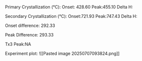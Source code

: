 Primary Crystallization (°C):
	Onset: 428.60
	Peak:455.10
	Delta H:
	
Secondary Crystallization  (°C):
	Onset:721.93
	Peak:747.43
	Delta H:
	
Onset difference: 292.33

Peak Difference: 293.33

Tx3 Peak:NA

Experiment plot:
![[Pasted image 20250707093824.png]]
